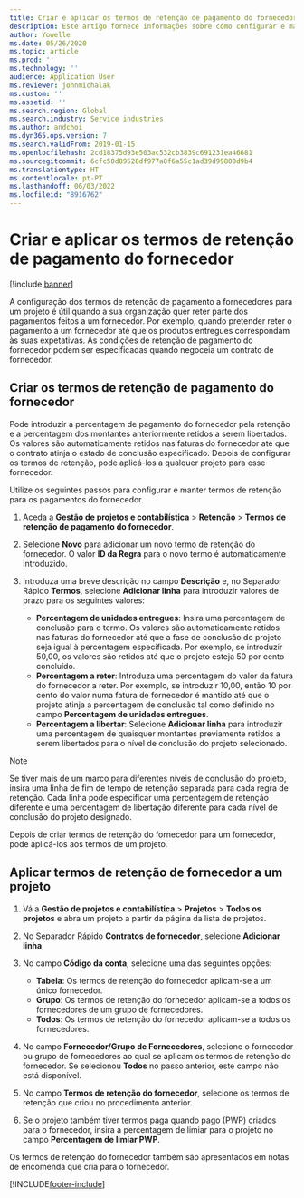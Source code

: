 ```yaml
---
title: Criar e aplicar os termos de retenção de pagamento do fornecedor
description: Este artigo fornece informações sobre como configurar e manter termos de retenção para pagamentos de fornecedores.
author: Yowelle
ms.date: 05/26/2020
ms.topic: article
ms.prod: ''
ms.technology: ''
audience: Application User
ms.reviewer: johnmichalak
ms.custom: ''
ms.assetid: ''
ms.search.region: Global
ms.search.industry: Service industries
ms.author: andchoi
ms.dyn365.ops.version: 7
ms.search.validFrom: 2019-01-15
ms.openlocfilehash: 2cd18375d93e503ac532cb3839c691231ea46681
ms.sourcegitcommit: 6cfc50d89528df977a8f6a55c1ad39d99800d9b4
ms.translationtype: HT
ms.contentlocale: pt-PT
ms.lasthandoff: 06/03/2022
ms.locfileid: "8916762"
---
```

# <a name="create-and-apply-vendor-payment-retention-terms"></a>Criar e aplicar os termos de retenção de pagamento do fornecedor

[!include [banner](../includes/banner.md)] 

A configuração dos termos de retenção de pagamento a fornecedores para um projeto é útil quando a sua organização quer reter parte dos pagamentos feitos a um fornecedor. Por exemplo, quando pretender reter o pagamento a um fornecedor até que os produtos entregues correspondam às suas expetativas. As condições de retenção de pagamento do fornecedor podem ser especificadas quando negoceia um contrato de fornecedor.

## <a name="create-vendor-payment-retention-terms"></a>Criar os termos de retenção de pagamento do fornecedor

Pode introduzir a percentagem de pagamento do fornecedor pela retenção e a percentagem dos montantes anteriormente retidos a serem libertados. Os valores são automaticamente retidos nas faturas do fornecedor até que o contrato atinja o estado de conclusão especificado. Depois de configurar os termos de retenção, pode aplicá-los a qualquer projeto para esse fornecedor.

Utilize os seguintes passos para configurar e manter termos de retenção para os pagamentos do fornecedor. 

1. Aceda a **Gestão de projetos e contabilística** > **Retenção** > **Termos de retenção de pagamento do fornecedor**.
2. Selecione **Novo** para adicionar um novo termo de retenção do fornecedor. O valor **ID da Regra** para o novo termo é automaticamente introduzido. 
3. Introduza uma breve descrição no campo **Descrição** e, no Separador Rápido **Termos**, selecione **Adicionar linha** para introduzir valores de prazo para os seguintes valores:

   - **Percentagem de unidades entregues**: Insira uma percentagem de conclusão para o termo. Os valores são automaticamente retidos nas faturas do fornecedor até que a fase de conclusão do projeto seja igual à percentagem especificada. Por exemplo, se introduzir 50,00, os valores são retidos até que o projeto esteja 50 por cento concluído.
   - **Percentagem a reter**: Introduza uma percentagem do valor da fatura do fornecedor a reter. Por exemplo, se introduzir 10,00, então 10 por cento do valor numa fatura de fornecedor é mantido até que o projeto atinja a percentagem de conclusão tal como definido no campo **Percentagem de unidades entregues**.
   - **Percentagem a libertar**: Selecione **Adicionar linha** para introduzir uma percentagem de quaisquer montantes previamente retidos a serem libertados para o nível de conclusão do projeto selecionado.

> [!NOTE]
> Se tiver mais de um marco para diferentes níveis de conclusão do projeto, insira uma linha de fim de tempo de retenção separada para cada regra de retenção. Cada linha pode especificar uma percentagem de retenção diferente e uma percentagem de libertação diferente para cada nível de conclusão do projeto designado.

Depois de criar termos de retenção do fornecedor para um fornecedor, pode aplicá-los aos termos de um projeto.

## <a name="apply-vendor-retention-terms-to-a-project"></a>Aplicar termos de retenção de fornecedor a um projeto

1. Vá a **Gestão de projetos e contabilística** > **Projetos** > **Todos os projetos** e abra um projeto a partir da página da lista de projetos.
2. No Separador Rápido **Contratos de fornecedor**, selecione **Adicionar linha**.
3. No campo **Código da conta**, selecione uma das seguintes opções: 

   - **Tabela**: Os termos de retenção do fornecedor aplicam-se a um único fornecedor.
   - **Grupo**: Os termos de retenção do fornecedor aplicam-se a todos os fornecedores de um grupo de fornecedores.
   - **Todos**: Os termos de retenção do fornecedor aplicam-se a todos os fornecedores.

4. No campo **Fornecedor/Grupo de Fornecedores**, selecione o fornecedor ou grupo de fornecedores ao qual se aplicam os termos de retenção do fornecedor. Se selecionou **Todos** no passo anterior, este campo não está disponível.
5. No campo **Termos de retenção do fornecedor**, selecione os termos de retenção que criou no procedimento anterior.
6. Se o projeto também tiver termos paga quando pago (PWP) criados para o fornecedor, insira a percentagem de limiar para o projeto no campo **Percentagem de limiar PWP**.

Os termos de retenção do fornecedor também são apresentados em notas de encomenda que cria para o fornecedor.


[!INCLUDE[footer-include](../includes/footer-banner.md)]